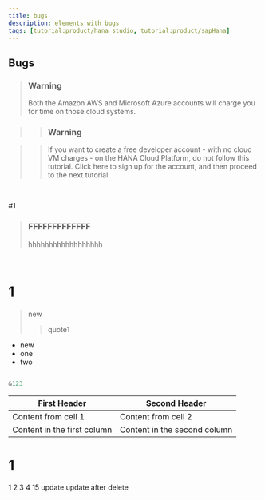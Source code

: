 ```yaml
---
title: bugs
description: elements with bugs
tags: [tutorial:product/hana_studio, tutorial:product/sapHana]
---
```


## Bugs
>### Warning
>Both the Amazon AWS and Microsoft Azure accounts will charge you for time on those cloud systems.

> >### Warning

> >If you want to create a free developer account - with no cloud VM charges - on the HANA Cloud Platform, do not follow this tutorial.  Click here to sign up for the account, and then proceed to the next tutorial.

&nbsp;

#1

>### FFFFFFFFFFFFF
> hhhhhhhhhhhhhhhhhh

&nbsp;
# 1
> new
>> quote1

- new
 - one
 - two

```javascript
 
&123 
```

First Header | Second Header
------------ | -------------
Content from cell 1 | Content from cell 2
Content in the first column | Content in the second column
# 1
1
2
3
4
15 update
update after delete
